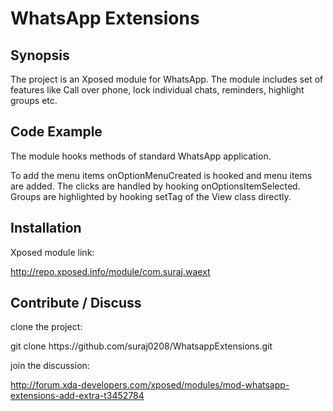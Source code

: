 # WhatsApp Extensions
## Synopsis

The project is an Xposed module for WhatsApp. The module includes set of features like Call over phone, lock individual chats, reminders, highlight groups etc.  

## Code Example

The module hooks methods of standard WhatsApp application.

To add the menu items onOptionMenuCreated is hooked and menu items are added. The clicks are handled by hooking onOptionsItemSelected.
Groups are highlighted by hooking setTag of the View class directly.

## Installation

Xposed module link:

http://repo.xposed.info/module/com.suraj.waext


## Contribute / Discuss

clone the project:

git clone https://<span></span>github.com/suraj0208/WhatsappExtensions.git

join the discussion:

http://forum.xda-developers.com/xposed/modules/mod-whatsapp-extensions-add-extra-t3452784

